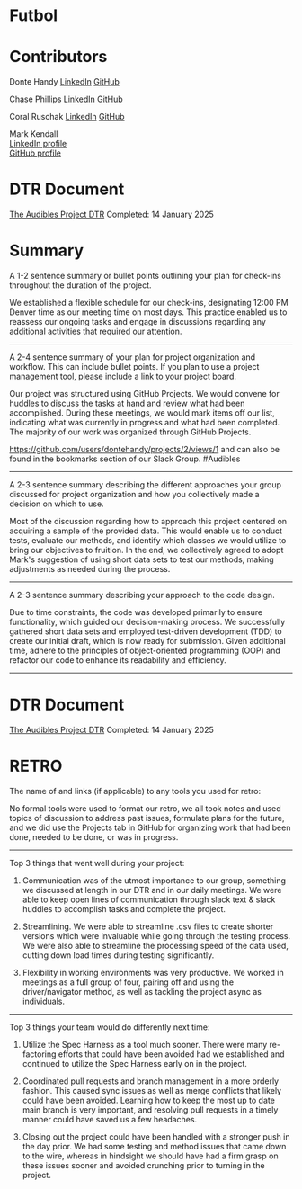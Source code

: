 # Futbol #

# Contributors #

Donte Handy 
[LinkedIn](https://www.linkedin.com/in/dontehandy/)
[GitHub](https://github.com/dontehandy)

Chase Phillips
[LinkedIn](https://www.linkedin.com/in/chase-phillips-001302111/)
[GitHub](https://github.com/ChasePhillips89)

Coral Ruschak
[LinkedIn](https://www.linkedin.com/in/coral-ruschak-682898170/)
[GitHub](https://github.com/Coralruschak)

Mark Kendall  
[LinkedIn profile](https://www.linkedin.com/in/mark-kendall-786b0b2a8/)  
[GitHub profile](https://github.com/mkendall42)  

# DTR Document #

[The Audibles Project DTR](https://docs.google.com/document/d/1dS02D4JhDYynw1QMaruTkvfiAfEL96Kf5MeP3zYjDWQ/edit?tab=t.0)
Completed: 14 January 2025

# Summary #

A 1-2 sentence summary or bullet points outlining your plan for check-ins throughout the duration of the project.

We established a flexible schedule for our check-ins, designating 12:00 PM Denver time as our meeting time on most days. This practice enabled us to reassess our ongoing tasks and engage in discussions regarding any additional activities that required our attention.

-------------------------------------------------------------

A 2-4 sentence summary of your plan for project organization and workflow. This can include bullet points. If you plan to use a project management tool, please include a link to your project board.

Our project was structured using GitHub Projects. We would convene for huddles to discuss the tasks at hand and review what had been accomplished. During these meetings, we would mark items off our list, indicating what was currently in progress and what had been completed. The majority of our work was organized through GitHub Projects.

https://github.com/users/dontehandy/projects/2/views/1 and can also be found in the bookmarks section of our Slack Group. #Audibles

-------------------------------------------------------------

A 2-3 sentence summary describing the different approaches your group discussed for project organization and how you collectively made a decision on which to use.

Most of the discussion regarding how to approach this project centered on acquiring a sample of the provided data. This would enable us to conduct tests, evaluate our methods, and identify which classes we would utilize to bring our objectives to fruition. In the end, we collectively agreed to adopt Mark's suggestion of using short data sets to test our methods, making adjustments as needed during the process.

-------------------------------------------------------------

A 2-3 sentence summary describing your approach to the code design.

Due to time constraints, the code was developed primarily to ensure functionality, which guided our decision-making process. We successfully gathered short data sets and employed test-driven development (TDD) to create our initial draft, which is now ready for submission. Given additional time, adhere to the principles of object-oriented programming (OOP) and refactor our code to enhance its readability and efficiency.

-------------------------------------------------------------

# DTR Document #

[The Audibles Project DTR](https://docs.google.com/document/d/1dS02D4JhDYynw1QMaruTkvfiAfEL96Kf5MeP3zYjDWQ/edit?tab=t.0)
Completed: 14 January 2025

# RETRO #

The name of and links (if applicable) to any tools you used for retro: 

No formal tools were used to format our retro, we all took notes and used topics of discussion to address past issues, formulate plans for the future, and we did use the Projects tab in GitHub for organizing work that had been done, needed to be done, or was in progress.

-------------------------------------------------------------

Top 3 things that went well during your project:

1. Communication was of the utmost importance to our group, something we discussed at length in our DTR and in our daily meetings. We were able to keep open lines of communication through slack text & slack huddles to accomplish tasks and complete the project.

2. Streamlining. We were able to streamline .csv files to create shorter versions which were invaluable while going through the testing process. We were also able to streamline the processing speed of the data used, cutting down load times during testing significantly.

3. Flexibility in working environments was very productive. We worked in meetings as a full group of four, pairing off and using the driver/navigator method, as well as tackling the project async as individuals. 

-------------------------------------------------------------

Top 3 things your team would do differently next time:

1. Utilize the Spec Harness as a tool much sooner. There were many re-factoring efforts that could have been avoided had we established and continued to utilize the Spec Harness early on in the project.

2. Coordinated pull requests and branch management in a more orderly fashion. This caused sync issues as well as merge conflicts that likely could have been avoided. Learning how to keep the most up to date main branch is very important, and resolving pull requests in a timely manner could have saved us a few headaches.

3. Closing out the project could have been handled with a stronger push in the day prior. We had some testing and method issues that came down to the wire, whereas in hindsight we should have had a firm grasp on these issues sooner and avoided crunching prior to turning in the project.
